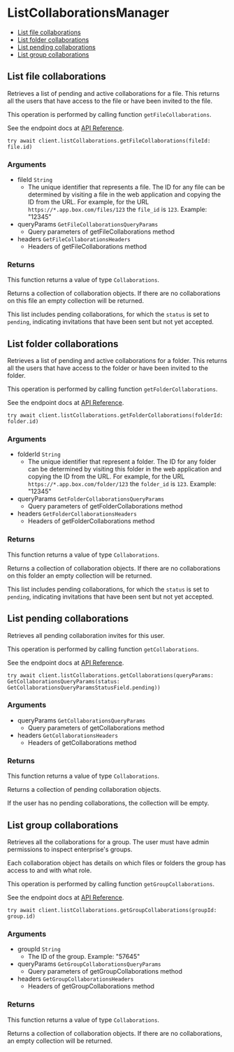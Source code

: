 # ListCollaborationsManager


- [List file collaborations](#list-file-collaborations)
- [List folder collaborations](#list-folder-collaborations)
- [List pending collaborations](#list-pending-collaborations)
- [List group collaborations](#list-group-collaborations)

## List file collaborations

Retrieves a list of pending and active collaborations for a
file. This returns all the users that have access to the file
or have been invited to the file.

This operation is performed by calling function `getFileCollaborations`.

See the endpoint docs at
[API Reference](https://developer.box.com/reference/get-files-id-collaborations/).

<!-- sample get_files_id_collaborations -->
```
try await client.listCollaborations.getFileCollaborations(fileId: file.id)
```

### Arguments

- fileId `String`
  - The unique identifier that represents a file.  The ID for any file can be determined by visiting a file in the web application and copying the ID from the URL. For example, for the URL `https://*.app.box.com/files/123` the `file_id` is `123`. Example: "12345"
- queryParams `GetFileCollaborationsQueryParams`
  - Query parameters of getFileCollaborations method
- headers `GetFileCollaborationsHeaders`
  - Headers of getFileCollaborations method


### Returns

This function returns a value of type `Collaborations`.

Returns a collection of collaboration objects. If there are no
collaborations on this file an empty collection will be returned.

This list includes pending collaborations, for which the `status`
is set to `pending`, indicating invitations that have been sent but not
yet accepted.


## List folder collaborations

Retrieves a list of pending and active collaborations for a
folder. This returns all the users that have access to the folder
or have been invited to the folder.

This operation is performed by calling function `getFolderCollaborations`.

See the endpoint docs at
[API Reference](https://developer.box.com/reference/get-folders-id-collaborations/).

<!-- sample get_folders_id_collaborations -->
```
try await client.listCollaborations.getFolderCollaborations(folderId: folder.id)
```

### Arguments

- folderId `String`
  - The unique identifier that represent a folder.  The ID for any folder can be determined by visiting this folder in the web application and copying the ID from the URL. For example, for the URL `https://*.app.box.com/folder/123` the `folder_id` is `123`. Example: "12345"
- queryParams `GetFolderCollaborationsQueryParams`
  - Query parameters of getFolderCollaborations method
- headers `GetFolderCollaborationsHeaders`
  - Headers of getFolderCollaborations method


### Returns

This function returns a value of type `Collaborations`.

Returns a collection of collaboration objects. If there are no
collaborations on this folder an empty collection will be returned.

This list includes pending collaborations, for which the `status`
is set to `pending`, indicating invitations that have been sent but not
yet accepted.


## List pending collaborations

Retrieves all pending collaboration invites for this user.

This operation is performed by calling function `getCollaborations`.

See the endpoint docs at
[API Reference](https://developer.box.com/reference/get-collaborations/).

<!-- sample get_collaborations -->
```
try await client.listCollaborations.getCollaborations(queryParams: GetCollaborationsQueryParams(status: GetCollaborationsQueryParamsStatusField.pending))
```

### Arguments

- queryParams `GetCollaborationsQueryParams`
  - Query parameters of getCollaborations method
- headers `GetCollaborationsHeaders`
  - Headers of getCollaborations method


### Returns

This function returns a value of type `Collaborations`.

Returns a collection of pending collaboration objects.

If the user has no pending collaborations, the collection
will be empty.


## List group collaborations

Retrieves all the collaborations for a group. The user
must have admin permissions to inspect enterprise's groups.

Each collaboration object has details on which files or
folders the group has access to and with what role.

This operation is performed by calling function `getGroupCollaborations`.

See the endpoint docs at
[API Reference](https://developer.box.com/reference/get-groups-id-collaborations/).

<!-- sample get_groups_id_collaborations -->
```
try await client.listCollaborations.getGroupCollaborations(groupId: group.id)
```

### Arguments

- groupId `String`
  - The ID of the group. Example: "57645"
- queryParams `GetGroupCollaborationsQueryParams`
  - Query parameters of getGroupCollaborations method
- headers `GetGroupCollaborationsHeaders`
  - Headers of getGroupCollaborations method


### Returns

This function returns a value of type `Collaborations`.

Returns a collection of collaboration objects. If there are no
collaborations, an empty collection will be returned.


